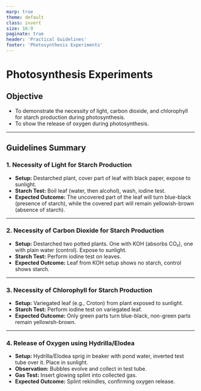 ```yaml
---
marp: true
theme: default
class: invert
size: 16:9
paginate: true
header: 'Practical Guidelines'
footer: 'Photosynthesis Experiments'
---
```


# Photosynthesis Experiments

## Objective

*   To demonstrate the necessity of light, carbon dioxide, and chlorophyll for starch production during photosynthesis.
*   To show the release of oxygen during photosynthesis.

---

## Guidelines Summary

### 1. Necessity of Light for Starch Production

*   **Setup:** Destarched plant, cover part of leaf with black paper, expose to sunlight.
*   **Starch Test:** Boil leaf (water, then alcohol), wash, iodine test.
*   **Expected Outcome:** The uncovered part of the leaf will turn blue-black (presence of starch), while the covered part will remain yellowish-brown (absence of starch).

---

### 2. Necessity of Carbon Dioxide for Starch Production

*   **Setup:** Destarched two potted plants. One with KOH (absorbs CO₂), one with plain water (control). Expose to sunlight.
*   **Starch Test:** Perform iodine test on leaves.
*   **Expected Outcome:** Leaf from KOH setup shows no starch, control shows starch.

---

### 3. Necessity of Chlorophyll for Starch Production

*   **Setup:** Variegated leaf (e.g., Croton) from plant exposed to sunlight.
*   **Starch Test:** Perform iodine test on variegated leaf.
*   **Expected Outcome:** Only green parts turn blue-black, non-green parts remain yellowish-brown.

---

### 4. Release of Oxygen using Hydrilla/Elodea

*   **Setup:** Hydrilla/Elodea sprig in beaker with pond water, inverted test tube over it. Place in sunlight.
*   **Observation:** Bubbles evolve and collect in test tube.
*   **Gas Test:** Insert glowing splint into collected gas.
*   **Expected Outcome:** Splint rekindles, confirming oxygen release.
